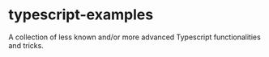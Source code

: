# typescript-examples
A collection of less known and/or more advanced Typescript functionalities and tricks.
